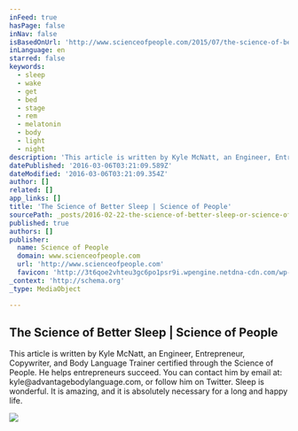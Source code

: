```yaml
---
inFeed: true
hasPage: false
inNav: false
isBasedOnUrl: 'http://www.scienceofpeople.com/2015/07/the-science-of-better-sleep/'
inLanguage: en
starred: false
keywords:
  - sleep
  - wake
  - get
  - bed
  - stage
  - rem
  - melatonin
  - body
  - light
  - night
description: 'This article is written by Kyle McNatt, an Engineer, Entrepreneur, Copywriter, and Body Language Trainer certified through the Science of People. He helps entrepreneurs succeed. You can contact him by email at: kyle@advantagebodylanguage.com, or follow him on Twitter. Sleep is wonderful. It is amazing, and it is absolutely necessary for a long and happy life.'
datePublished: '2016-03-06T03:21:09.589Z'
dateModified: '2016-03-06T03:21:09.354Z'
author: []
related: []
app_links: []
title: 'The Science of Better Sleep | Science of People'
sourcePath: _posts/2016-02-22-the-science-of-better-sleep-or-science-of-people.md
published: true
authors: []
publisher:
  name: Science of People
  domain: www.scienceofpeople.com
  url: 'http://www.scienceofpeople.com'
  favicon: 'http://3t6qoe2vhteu3gc6po1psr9i.wpengine.netdna-cdn.com/wp-content/uploads/2013/11/new_logo_asterisk.png'
_context: 'http://schema.org'
_type: MediaObject

---
```

<article style=""><h1>The Science of Better Sleep | Science of People</h1><p>This article is written by Kyle McNatt, an Engineer, Entrepreneur, Copywriter, and Body Language Trainer certified through the Science of People. He helps entrepreneurs succeed. You can contact him by email at: kyle@advantagebodylanguage.com, or follow him on Twitter. Sleep is wonderful. It is amazing, and it is absolutely necessary for a long and happy life.</p><img src="https://s3-us-west-2.amazonaws.com/the-grid-img/p/fa8fb548bcf3a1377be6b91b31c0ba0fa0e6e710.png" /></article>